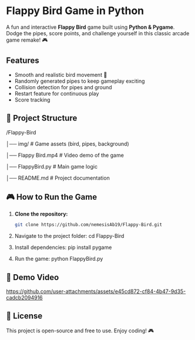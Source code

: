 # Flappy Bird Game in Python
A fun and interactive **Flappy Bird** game built using **Python & Pygame**.  
Dodge the pipes, score points, and challenge yourself in this classic arcade game remake! 🎮

## Features
- Smooth and realistic bird movement 🐤  
- Randomly generated pipes to keep gameplay exciting  
- Collision detection for pipes and ground  
- Restart feature for continuous play  
- Score tracking  

## 📂 Project Structure
/Flappy-Bird

│── img/   # Game assets (bird, pipes, background) 

│── Flappy Bird.mp4   # Video demo of the game

│── FlappyBird.py   # Main game logic 

│── README.md   # Project documentation 

## 🎮 How to Run the Game
1. **Clone the repository:**
   ```bash
   git clone https://github.com/nemesisAb19/Flappy-Bird.git

2. Navigate to the project folder:
   cd Flappy-Bird

3. Install dependencies:
   pip install pygame

4. Run the game:
   python FlappyBird.py

## 🎥 Demo Video 
https://github.com/user-attachments/assets/e45cd872-cf84-4b47-9d35-cadcb2094916

## 📜 License
This project is open-source and free to use. Enjoy coding! 🎮
